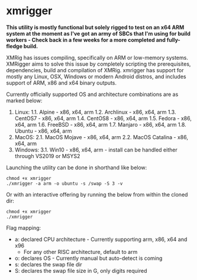 # xmrigger

**This utility is mostly functional but solely rigged to test on an x64 ARM system at the moment as I've got an army of SBCs that I'm using for build workers - Check back in a few weeks for a more completed and fully-fledge build.**

XMRig has issues compiling, specifically on ARM or low-memory systems. XMRigger aims to solve this issue by completely scripting the prerequisites, dependencies, build and compilation of XMRig. xmrigger has support for mostly any Linux, OSX, Windows or modern Android distros, and includes support of ARM, x86 and x64 binary outputs.

Currently officially supported OS and architecture combinations are as marked below:
1. Linux:
  1.1. Alpine - x86, x64, arm
  1.2. Archlinux - x86, x64, arm
  1.3. CentOS7 - x86, x64, arm
  1.4. CentOS8 - x86, x64, arm
  1.5. Fedora - x86, x64, arm
  1.6. FreeBSD - x86, x64, arm
  1.7. Manjaro - x86, x64, arm
  1.8. Ubuntu - x86, x64, arm
2. MacOS:
  2.1. MacOS Mojave - x86, x64, arm
  2.2. MacOS Catalina - x86, x64, arm
3. Windows:
  3.1. Win10 - x86, x64, arm - install can be handled either through VS2019 or MSYS2

Launching the utility can be done in shorthand like below:
```
chmod +x xmrigger
./xmrigger -a arm -o ubuntu -s /swap -S 3 -v
```
Or with an interactive offering by running the below from within the cloned dir:
```
chmod +x xmrigger
./xmrigger
```
Flag mapping:
  - a: declared CPU architecture - Currently supporting arm, x86, x64 and x96
    - For any other RISC architecture, default to arm
  - o: declares OS - Currently manual but auto-detect is coming
  - s: declares the swap file dir
  - S: declares the swap file size in G, only digits required
